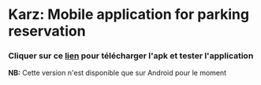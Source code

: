 # Karz: Mobile application for parking reservation

### Cliquer sur ce [lien](https://drive.google.com/file/d/1UB0qLeUdcIApP2BNUHk9uvfoKWtuIRIN/view?usp=sharing) pour télécharger l'apk et tester l'application

**NB:** Cette version n'est disponible que sur Android pour le moment